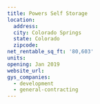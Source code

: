 ```yaml
---
title: Powers Self Storage
location:
  address:
  city: Colorado Springs
  state: Colorado
  zipcode:
net_rentable_sq_ft: '80,603'
units:
opening: Jan 2019
website_url:
gys_companies:
  - development
  - general-contracting
---
```


